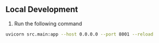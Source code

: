 ## Local Development

1. Run the following command

````bash
uvicorn src.main:app --host 0.0.0.0 --port 8001 --reload
````